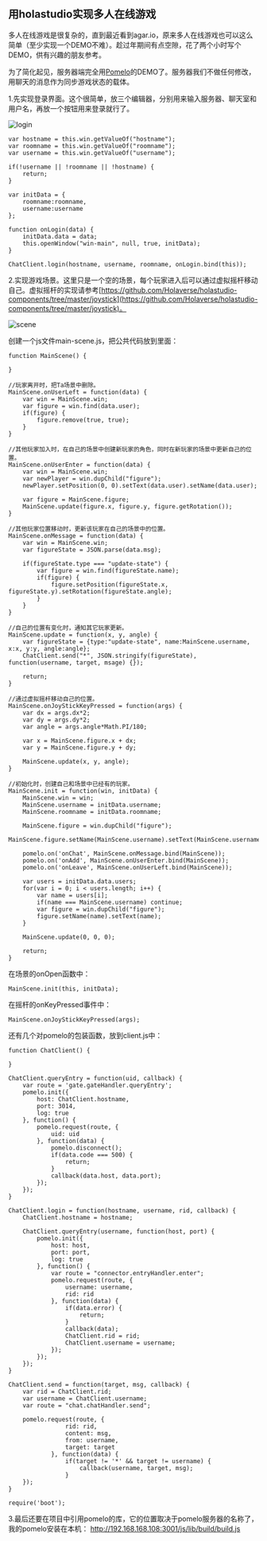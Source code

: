 用holastudio实现多人在线游戏
--------------------------------------------------------------

多人在线游戏是很复杂的，直到最近看到agar.io，原来多人在线游戏也可以这么简单（至少实现一个DEMO不难）。趁过年期间有点空隙，花了两个小时写个DEMO，供有兴趣的朋友参考。

为了简化起见，服务器端完全用[Pomelo](https://github.com/NetEase/pomelo/wiki/Chat%E6%BA%90%E7%A0%81%E4%B8%8B%E8%BD%BD%E4%B8%8E%E5%AE%89%E8%A3%85)的DEMO了。服务器我们不做任何修改，用聊天的消息作为同步游戏状态的载体。

1.先实现登录界面。这个很简单，放三个编辑器，分别用来输入服务器、聊天室和用户名，再放一个按钮用来登录就行了。

![login](https://raw.githubusercontent.com/Holaverse/holastudio-demos/master/pomelo-mmorpg/login.png)

```
var hostname = this.win.getValueOf("hostname");
var roomname = this.win.getValueOf("roomname");
var username = this.win.getValueOf("username");

if(!username || !roomname || !hostname) {
    return;
}

var initData = {
    roomname:roomname,
    username:username
};

function onLogin(data) {
    initData.data = data;
    this.openWindow("win-main", null, true, initData);
}

ChatClient.login(hostname, username, roomname, onLogin.bind(this));
```

2.实现游戏场景。这里只是一个空的场景，每个玩家进入后可以通过虚拟摇杆移动自己。虚拟摇杆的实现请参考[https://github.com/Holaverse/holastudio-components/tree/master/joystick](https://github.com/Holaverse/holastudio-components/tree/master/joystick)。

![scene](https://raw.githubusercontent.com/Holaverse/holastudio-demos/master/pomelo-mmorpg/scene.png)


创建一个js文件main-scene.js，把公共代码放到里面：
```
function MainScene() {
    
}

//玩家离开时，把Ta场景中删除。
MainScene.onUserLeft = function(data) {
    var win = MainScene.win;
    var figure = win.find(data.user);
    if(figure) {
        figure.remove(true, true);
    }
}

//其他玩家加入时，在自己的场景中创建新玩家的角色，同时在新玩家的场景中更新自己的位置。
MainScene.onUserEnter = function(data) {
    var win = MainScene.win;
    var newPlayer = win.dupChild("figure");
    newPlayer.setPosition(0, 0).setText(data.user).setName(data.user);
    
    var figure = MainScene.figure;
    MainScene.update(figure.x, figure.y, figure.getRotation());
}

//其他玩家位置移动时，更新该玩家在自己的场景中的位置。
MainScene.onMessage = function(data) {
    var win = MainScene.win;
    var figureState = JSON.parse(data.msg);
    
    if(figureState.type === "update-state") {
        var figure = win.find(figureState.name);
        if(figure) {
            figure.setPosition(figureState.x, figureState.y).setRotation(figureState.angle);
        }
    }
}

//自己的位置有变化时，通知其它玩家更新。
MainScene.update = function(x, y, angle) {
    var figureState = {type:"update-state", name:MainScene.username, x:x, y:y, angle:angle};
    ChatClient.send("*", JSON.stringify(figureState), function(username, target, msage) {});
    
    return;
}

//通过虚拟摇杆移动自己的位置。
MainScene.onJoyStickKeyPressed = function(args) {
    var dx = args.dx*2;
    var dy = args.dy*2;
    var angle = args.angle*Math.PI/180;
    
    var x = MainScene.figure.x + dx;
    var y = MainScene.figure.y + dy;
    
    MainScene.update(x, y, angle);
}

//初始化时，创建自己和场景中已经有的玩家。
MainScene.init = function(win, initData) {
    MainScene.win = win;
    MainScene.username = initData.username;
    MainScene.roomname = initData.roomname;
    
    MainScene.figure = win.dupChild("figure");
    MainScene.figure.setName(MainScene.username).setText(MainScene.username);
    
    pomelo.on('onChat', MainScene.onMessage.bind(MainScene));
    pomelo.on('onAdd', MainScene.onUserEnter.bind(MainScene));
    pomelo.on('onLeave', MainScene.onUserLeft.bind(MainScene));

    var users = initData.data.users;
    for(var i = 0; i < users.length; i++) {
        var name = users[i];
        if(name === MainScene.username) continue;
        var figure = win.dupChild("figure");
        figure.setName(name).setText(name);
    }
    
    MainScene.update(0, 0, 0);
    
    return;
}

```

在场景的onOpen函数中：
```
MainScene.init(this, initData);
```

在摇杆的onKeyPressed事件中：
```
MainScene.onJoyStickKeyPressed(args);
```

还有几个对pomelo的包装函数，放到client.js中：
```
function ChatClient() {
    
}

ChatClient.queryEntry = function(uid, callback) {
    var route = 'gate.gateHandler.queryEntry';
    pomelo.init({
        host: ChatClient.hostname,
        port: 3014,
        log: true
    }, function() {
        pomelo.request(route, {
            uid: uid
        }, function(data) {
            pomelo.disconnect();
            if(data.code === 500) {
                return;
            }
            callback(data.host, data.port);
        });
    });
}

ChatClient.login = function(hostname, username, rid, callback) {
    ChatClient.hostname = hostname;
    
    ChatClient.queryEntry(username, function(host, port) {
        pomelo.init({
            host: host,
            port: port,
            log: true
        }, function() {
            var route = "connector.entryHandler.enter";
            pomelo.request(route, {
                username: username,
                rid: rid
            }, function(data) {
                if(data.error) {
                    return;
                }
                callback(data);
                ChatClient.rid = rid;
                ChatClient.username = username;                
            });
        });
    });
}

ChatClient.send = function(target, msg, callback) {
    var rid = ChatClient.rid;
    var username = ChatClient.username;
    var route = "chat.chatHandler.send";
    
    pomelo.request(route, {
                rid: rid,
                content: msg,
                from: username,
                target: target
            }, function(data) {
                if(target != '*' && target != username) {
                    callback(username, target, msg);
                }
    });
}

require('boot');
```

3.最后还要在项目中引用pomelo的库，它的位置取决于pomelo服务器的名称了，我的pomelo安装在本机：
http://192.168.168.108:3001/js/lib/build/build.js

